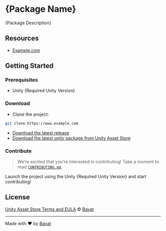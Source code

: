 # {Package Name}

{Package Description}

## Resources

- [Example.com](https://www.example.com)

## Getting Started

### Prerequisites

- Unity {Required Unity Version}

### Download

- Clone the project:

```bash
git clone https://www.example.com
```

- [Download the latest release](https://www.example.com)
- [Download the latest unity package from Unity Asset Store](https://www.example.com)

### Contribute

> We’re excited that you’re interested in contributing! Take a moment to read [`CONTRIBUTING.md`](contribute).

Launch the project using the Unity {Required Unity Version} and start contributing!

## License

[Unity Asset Store Terms and EULA][license] © [Bayat][author]

---

Made with ❤️ by [Bayat][author]

<!-- Definitions -->

[license]: https://unity3d.com/legal/as_terms

[author]: https://bayat.io

[contribute]: https://github.com/BayatAssetStore/.github/blob/main/CONTRIBUTING.md
